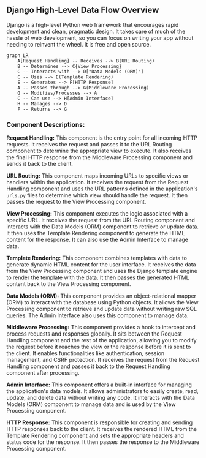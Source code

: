 ## Django High-Level Data Flow Overview

Django is a high-level Python web framework that encourages rapid development and clean, pragmatic design. It takes care of much of the hassle of web development, so you can focus on writing your app without needing to reinvent the wheel. It is free and open source.

```mermaid
graph LR
    A[Request Handling] -- Receives --> B(URL Routing)
    B -- Determines --> C{View Processing}
    C -- Interacts with --> D["Data Models (ORM)"]
    C -- Uses --> E(Template Rendering)
    E -- Generates --> F[HTTP Response]
    A -- Passes through --> G(Middleware Processing)
    G -- Modifies/Processes --> A
    C -- Can use --> H[Admin Interface]
    H -- Manages --> D
    F -- Returns --> G
```

### Component Descriptions:

**Request Handling:** This component is the entry point for all incoming HTTP requests. It receives the request and passes it to the URL Routing component to determine the appropriate view to execute. It also receives the final HTTP response from the Middleware Processing component and sends it back to the client.

**URL Routing:** This component maps incoming URLs to specific views or handlers within the application. It receives the request from the Request Handling component and uses the URL patterns defined in the application's `urls.py` files to determine which view should handle the request. It then passes the request to the View Processing component.

**View Processing:** This component executes the logic associated with a specific URL. It receives the request from the URL Routing component and interacts with the Data Models (ORM) component to retrieve or update data. It then uses the Template Rendering component to generate the HTML content for the response. It can also use the Admin Interface to manage data.

**Template Rendering:** This component combines templates with data to generate dynamic HTML content for the user interface. It receives the data from the View Processing component and uses the Django template engine to render the template with the data. It then passes the generated HTML content back to the View Processing component.

**Data Models (ORM):** This component provides an object-relational mapper (ORM) to interact with the database using Python objects. It allows the View Processing component to retrieve and update data without writing raw SQL queries. The Admin Interface also uses this component to manage data.

**Middleware Processing:** This component provides a hook to intercept and process requests and responses globally. It sits between the Request Handling component and the rest of the application, allowing you to modify the request before it reaches the view or the response before it is sent to the client. It enables functionalities like authentication, session management, and CSRF protection. It receives the request from the Request Handling component and passes it back to the Request Handling component after processing.

**Admin Interface:** This component offers a built-in interface for managing the application's data models. It allows administrators to easily create, read, update, and delete data without writing any code. It interacts with the Data Models (ORM) component to manage data and is used by the View Processing component.

**HTTP Response:** This component is responsible for creating and sending HTTP responses back to the client. It receives the rendered HTML from the Template Rendering component and sets the appropriate headers and status code for the response. It then passes the response to the Middleware Processing component.
